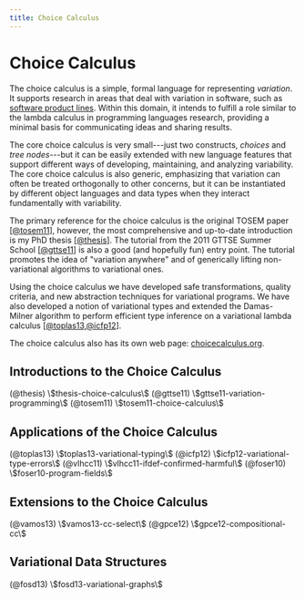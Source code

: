```yaml
---
title: Choice Calculus
---
```


# Choice Calculus

The choice calculus is a simple, formal language for representing *variation*.
It supports research in areas that deal with variation in software, such as
[software product lines](http://en.wikipedia.org/wiki/Software_product_lines).
Within this domain, it intends to fulfill a role similar to the lambda calculus
in programming languages research, providing a minimal basis for communicating
ideas and sharing results.

The core choice calculus is very small---just two constructs, *choices* and
*tree nodes*---but it can be easily extended with new language features that
support different ways of developing, maintaining, and analyzing variability.
The core choice calculus is also generic, emphasizing that variation can
often be treated orthogonally to other concerns, but it can be instantiated
by different object languages and data types when they interact fundamentally
with variability.

The primary reference for the choice calculus is the original TOSEM paper
[[@tosem11](#tosem11-choice-calculus)], however, the most comprehensive and
up-to-date introduction is my PhD thesis [[@thesis](#thesis-choice-calculus)].
The tutorial from the 2011 GTTSE Summer School
[[@gttse11](#gttse11-variation-programming)] is also a good (and hopefully fun)
entry point. The tutorial promotes the idea of "variation anywhere" and of
generically lifting non-variational algorithms to variational ones.

Using the choice calculus we have developed safe transformations, quality
criteria, and new abstraction techniques for variational programs. We have also
developed a notion of variational types and extended the Damas-Milner algorithm
to perform efficient type inference on a variational lambda calculus
[[@toplas13](#toplas13-variational-typing),[@icfp12](#icfp12-variational-type-errors)].

The choice calculus also has its own web page:
[choicecalculus.org](http://choicecalculus.org).


## Introductions to the Choice Calculus

<div class="ref-list">
(@thesis) \$thesis-choice-calculus\$
(@gttse11) \$gttse11-variation-programming\$
(@tosem11) \$tosem11-choice-calculus\$
</div>


## Applications of the Choice Calculus

<div class="ref-list resume">
(@toplas13) \$toplas13-variational-typing\$
(@icfp12) \$icfp12-variational-type-errors\$
(@vlhcc11) \$vlhcc11-ifdef-confirmed-harmful\$
(@foser10) \$foser10-program-fields\$
</div>


## Extensions to the Choice Calculus

<div class="ref-list resume">
(@vamos13) \$vamos13-cc-select\$
(@gpce12) \$gpce12-compositional-cc\$
</div>


## Variational Data Structures

<div class="ref-list resume">
(@fosd13) \$fosd13-variational-graphs\$
</div>
